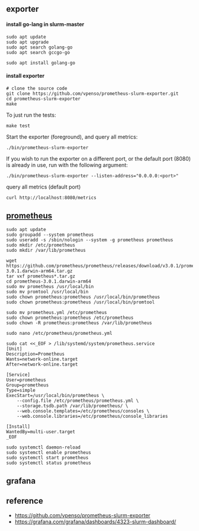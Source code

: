 ## exporter ##

#### install go-lang in slurm-master ###
```
sudo apt update
sudo apt upgrade
sudo apt search golang-go
sudo apt search gccgo-go

sudo apt install golang-go
```

#### install exporter ####
```
# clone the source code
git clone https://github.com/vpenso/prometheus-slurm-exporter.git
cd prometheus-slurm-exporter
make
```

To just run the tests:

```
make test
```

Start the exporter (foreground), and query all metrics:
```
./bin/prometheus-slurm-exporter
```

If you wish to run the exporter on a different port, or the default port (8080) is already in use, run with the following argument:
```
./bin/prometheus-slurm-exporter --listen-address="0.0.0.0:<port>"
```

query all metrics (default port)
```
curl http://localhost:8080/metrics
```

## [prometheus](https://www.cherryservers.com/blog/install-prometheus-ubuntu) ##
```
sudo apt update
sudo groupadd --system prometheus
sudo useradd -s /sbin/nologin --system -g prometheus prometheus
sudo mkdir /etc/prometheus
sudo mkdir /var/lib/prometheus
```


```
wget https://github.com/prometheus/prometheus/releases/download/v3.0.1/prometheus-3.0.1.darwin-arm64.tar.gz
tar vxf prometheus*.tar.gz
cd prometheus-3.0.1.darwin-arm64
sudo mv prometheus /usr/local/bin
sudo mv promtool /usr/local/bin
sudo chown prometheus:prometheus /usr/local/bin/prometheus
sudo chown prometheus:prometheus /usr/local/bin/promtool
```

```
sudo mv prometheus.yml /etc/prometheus
sudo chown prometheus:prometheus /etc/prometheus
sudo chown -R prometheus:prometheus /var/lib/prometheus
```

```
sudo nano /etc/prometheus/prometheus.yml
```

```
sudo cat <<_EOF > /lib/systemd/system/prometheus.service
[Unit]
Description=Prometheus
Wants=network-online.target
After=network-online.target

[Service]
User=prometheus
Group=prometheus
Type=simple
ExecStart=/usr/local/bin/prometheus \
    --config.file /etc/prometheus/prometheus.yml \
    --storage.tsdb.path /var/lib/prometheus/ \
    --web.console.templates=/etc/prometheus/consoles \
    --web.console.libraries=/etc/prometheus/console_libraries

[Install]
WantedBy=multi-user.target
_EOF
```

```
sudo systemctl daemon-reload
sudo systemctl enable prometheus
sudo systemctl start prometheus
sudo systemctl status prometheus
```


## grafana ##


## reference ##

* https://github.com/vpenso/prometheus-slurm-exporter
* https://grafana.com/grafana/dashboards/4323-slurm-dashboard/
